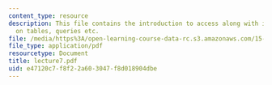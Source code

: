 ```yaml
---
content_type: resource
description: This file contains the introduction to access along with information
  on tables, queries etc.
file: /media/https%3A/open-learning-course-data-rc.s3.amazonaws.com/15-561-information-technology-essentials-spring-2005/e47120c7f8f22a603047f8d018904dbe_lecture7.pdf
file_type: application/pdf
resourcetype: Document
title: lecture7.pdf
uid: e47120c7-f8f2-2a60-3047-f8d018904dbe
---
```

